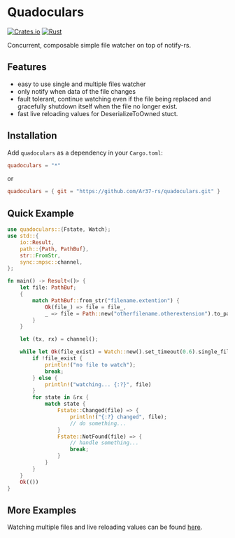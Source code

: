 # Quadoculars

[![Crates.io](https://img.shields.io/crates/v/quadoculars.svg)](https://crates.io/crates/quadoculars)
[![Rust](https://github.com/Ar37-rs/quadoculars/actions/workflows/rust.yml/badge.svg)](https://github.com/Ar37-rs/quadoculars/actions/workflows/rust.yml)

Concurrent, composable simple file watcher on top of notify-rs.

## Features
  * easy to use single and multiple files watcher
  * only notify when data of the file changes
  * fault tolerant, continue watching even if the file being replaced and gracefully shutdown itself when the file no longer exist.
  * fast live reloading values for DeserializeToOwned stuct.

## Installation
Add `quadoculars` as a dependency in your `Cargo.toml`:

```toml
quadoculars = "*"
```

or

```toml
quadoculars = { git = "https://github.com/Ar37-rs/quadoculars.git" }
```

## Quick Example

```rust
use quadoculars::{Fstate, Watch};
use std::{
    io::Result,
    path::{Path, PathBuf},
    str::FromStr,
    sync::mpsc::channel,
};

fn main() -> Result<()> {
    let file: PathBuf;
    {
        match PathBuf::from_str("filename.extention") {
            Ok(file_) => file = file_,
            _ => file = Path::new("otherfilename.otherextension").to_path_buf(),
        }
    }

    let (tx, rx) = channel();

    while let Ok(file_exist) = Watch::new().set_timeout(0.6).single_file(&file,tx.clone()) {
        if !file_exist {
            println!("no file to watch");
            break;
        } else {
            println!("watching... {:?}", file)
        }
        for state in &rx {
            match state {
                Fstate::Changed(file) => {
                    println!("{:?} changed", file);
                    // do something...
                }
                Fstate::NotFound(file) => {
                    // handle something...
                    break;
                }
            }
        }
    }
    Ok(())
}

```

## More Examples

Watching multiple files and live reloading values can be found [here](https://github.com/Ar37-rs/quadoculars/tree/main/example).
